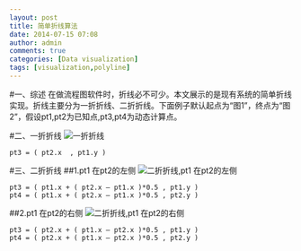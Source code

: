 ```yaml
---
layout: post
title: 简单折线算法
date: 2014-07-15 07:08
author: admin
comments: true
categories: [Data visualization]
tags: [visualization,polyline]
---
```

 
#一、综述
在做流程图软件时，折线必不可少。本文展示的是现有系统的简单折线实现。折线主要分为一折折线、二折折线。下面例子默认起点为“图1”，终点为“图2”，假设pt1,pt2为已知点,pt3,pt4为动态计算点。

#二、一折折线
 ![一折折线](http://a.hiphotos.bdimg.com/album/s%3D550%3Bq%3D90%3Bc%3Dxiangce%2C100%2C100/sign=4239278589d4b31cf43c94beb7ed5642/2f738bd4b31c8701a95f8e20257f9e2f0608ff0e.jpg?referer=4bc264d44d4a20a4680908f73904&x=.jpg)

	pt3 = ( pt2.x  , pt1.y )

#三、二折折线
##1.pt1 在pt2的左侧
 ![二折折线,pt1 在pt2的左侧](http://d.hiphotos.bdimg.com/album/s%3D550%3Bq%3D90%3Bc%3Dxiangce%2C100%2C100/sign=b8c88ef7a38b87d65442ab1a37335905/8601a18b87d6277f95fb0efe2a381f30e824fc0e.jpg?referer=2b704fd50bf79052b608730e3c04&x=.jpg)

	pt3 = ( pt1.x + ( pt2.x – pt1.x )*0.5 , pt1.y )
	pt4 = ( pt1.x + ( pt2.x – pt1.x )*0.5 , pt2.y )

##2.pt1 在pt2的右侧
 ![二折折线,pt1 在pt2的右侧](http://d.hiphotos.bdimg.com/album/s%3D550%3Bq%3D90%3Bc%3Dxiangce%2C100%2C100/sign=b8c88ef7a38b87d65442ab1a37335905/8601a18b87d6277f95fb0efe2a381f30e824fc0e.jpg?referer=2b704fd50bf79052b608730e3c04&x=.jpg)

	pt3 = ( pt2.x + ( pt1.x – pt2.x )*0.5 , pt1.y )
	pt4 = ( pt2.x + ( pt1.x – pt2.x )*0.5 , pt2.y )
